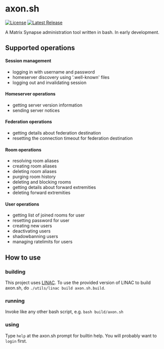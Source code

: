 # axon.sh

[![License](https://shields.thisisjoes.site/badge/dynamic/json.svg?label=license&color=red&url=https://git.thisisjoes.site/api/v1/repos/joe/axon.sh/labels/@license&query=$.description)](https://git.thisisjoes.site/joe/axon.sh/src/branch/dev/LICENSE)
[![Latest Release](https://shields.thisisjoes.site/badge/dynamic/json.svg?label=latest%20release&color=green&url=https://git.thisisjoes.site/api/v1/repos/joe/axon.sh/releases&query=$[0].tag_name)](https://git.thisisjoes.site/joe/axon.sh/releases)

A Matrix Synapse administration tool written in bash. In early development.

## Supported operations
  #### Session management
  - logging in with username and password
  - homeserver discovery using '.well-known' files
  - logging out and invalidating session

  #### Homeserver operations
  - getting server version information
  - sending server notices

  #### Federation operations
  - getting details about federation destination
  - resetting the connection timeout for federation destination

  #### Room operations
  - resolving room aliases
  - creating room aliases
  - deleting room aliases
  - purging room history
  - deleting and blocking rooms
  - getting details about forward extremities
  - deleting forward extremities

  #### User operations
  - getting list of joined rooms for user
  - resetting password for user
  - creating new users
  - deactivating users
  - shadowbanning users
  - managing ratelimits for users


 ## How to use
 
### building

 This project uses [LINAC](https://git.thisisjoes.site/joe/linac). To use the provided version of LINAC to build
 axon.sh, do `./utils/linac build axon.sh.build`.

### running

 Invoke like any other bash script, e.g. `bash build/axon.sh`

### using

 Type `help` at the axon.sh prompt for builtin help. You will probably want to `login` first.
